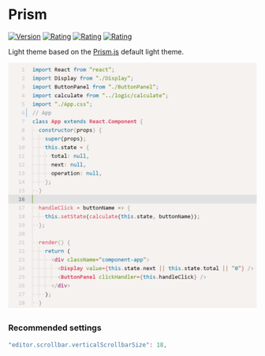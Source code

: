 # Prism

[![Version](https://vsmarketplacebadge.apphb.com/version-short/usernamehw.prism.svg)](https://marketplace.visualstudio.com/items?itemName=usernamehw.prism)
[![Rating](https://vsmarketplacebadge.apphb.com/installs-short/usernamehw.prism.svg)](https://marketplace.visualstudio.com/items?itemName=usernamehw.prism)
[![Rating](https://vsmarketplacebadge.apphb.com/rating-short/usernamehw.prism.svg)](https://marketplace.visualstudio.com/items?itemName=usernamehw.prism)
[![Rating](https://vsmarketplacebadge.apphb.com/trending-monthly/usernamehw.prism.svg)](https://marketplace.visualstudio.com/items?itemName=usernamehw.prism)

Light theme based on the [Prism.js](https://prismjs.com/) default light theme.

![react example](./img/react_example.png)

### Recommended settings

```js
"editor.scrollbar.verticalScrollbarSize": 18,
```